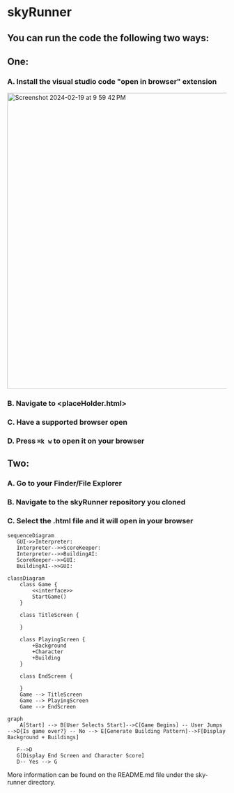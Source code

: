 # skyRunner

## You can run the code the following two ways:

## One:

### A. Install the visual studio code "open in browser" extension 
<img width="678" alt="Screenshot 2024-02-19 at 9 59 42 PM" src="https://github.com/cbiddle3/skyRunner/assets/123024485/cf35a4fe-eb0b-4878-8960-52cc457ae000">

### B. Navigate to <placeHolder.html>

### C. Have a supported browser open

### D. Press `⌘k w` to open it on your browser

## Two:

### A. Go to your Finder/File Explorer

### B. Navigate to the skyRunner repository you cloned

### C. Select the <placeHolder>.html file and it will open in your browser

```mermaid
sequenceDiagram
   GUI->>Interpreter: 
   Interpreter-->>ScoreKeeper: 
   Interpreter-->>BuildingAI: 
   ScoreKeeper-->>GUI: 
   BuildingAI-->>GUI: 
```

```mermaid
classDiagram
    class Game {
        <<interface>>
        StartGame()
    }
    
    class TitleScreen {
        
    }
    
    class PlayingScreen {
        +Background
        +Character
        +Building
    }

    class EndScreen {
        
    }
    Game --> TitleScreen
    Game --> PlayingScreen 
    Game --> EndScreen
```

```mermaid
graph 
    A[Start] --> B[User Selects Start]-->C[Game Begins] -- User Jumps -->D{Is game over?} -- No --> E[Generate Building Pattern]-->F[Display Background + Buildings]
    
   F-->D
   G[Display End Screen and Character Score]
   D-- Yes --> G
```

More information can be found on the README.md file under the sky-runner directory.

